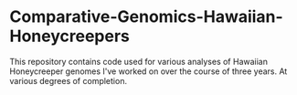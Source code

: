 # Comparative-Genomics-Hawaiian-Honeycreepers
This repository contains code used for various analyses of Hawaiian Honeycreeper genomes I've worked on over the course of three years. At various degrees of completion.
